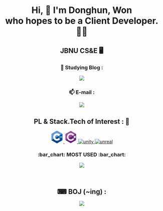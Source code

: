 <h1 align="center">Hi, 👋 I'm Donghun, Won </br>
who hopes to be a Client Developer. 👨‍💻</h1>

<h2 align="center">JBNU CS&E 🖥</h2>

<h3 align="center">📝 Studying Blog :</h3>
<p align="center">
    <a href="https://blog.naver.com/donghun_o" target="_blank">
        <img src="https://img.shields.io/badge/BLOG-blue?style=flat-square&logoColor=CC6699"/>
    </a>
</p>

<h3 align="center">📫 E-mail :</h3>
<p align="center">
    <a href="mailto:wjh9330@naver.com">
        <img src="https://img.shields.io/badge/EMAIL-blue?style=flat-square&logoColor=CC6699"/>
    </a>
</p>

<h2 align="center">PL & Stack.Tech of Interest : 💭</h2>
<p align="center">
    <a href="https://www.w3schools.com/cpp/" target="_blank" rel="noreferrer">
        <img src="https://raw.githubusercontent.com/devicons/devicon/master/icons/cplusplus/cplusplus-original.svg" alt="cplusplus" width="40" height="40"/>
    </a>
    <a href="https://www.w3schools.com/cs/" target="_blank" rel="noreferrer">
        <img src="https://raw.githubusercontent.com/devicons/devicon/master/icons/csharp/csharp-original.svg" alt="csharp" width="40" height="40"/>
    </a>
    <a href="https://unity.com/" target="_blank" rel="noreferrer">
        <img src="https://www.vectorlogo.zone/logos/unity3d/unity3d-icon.svg" alt="unity" width="40" height="40"/>
    </a>
    <a href="https://unrealengine.com/" target="_blank" rel="noreferrer">
        <img src="https://raw.githubusercontent.com/kenangundogan/fontisto/036b7eca71aab1bef8e6a0518f7329f13ed62f6b/icons/svg/brand/unreal-engine.svg" alt="unreal" width="40" height="40"/>
    </a>
</p>

<h3 align="center">:bar_chart: MOST USED :bar_chart:</h3>
<p align="center">
    <img src="https://github-readme-stats.vercel.app/api/top-langs/?username=gdevhun&layout=donut">
</p><br>

<h2 align="center">⌨ BOJ  (~ing) :</h2>
<p align="center">
    <a href="https://solved.ac/wjh9330">
        <img src="http://mazassumnida.wtf/api/v2/generate_badge?boj=wjh9330">
    </a>
</p>
